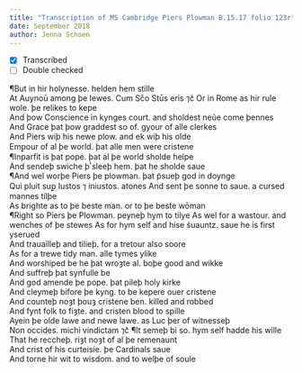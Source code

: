 ```yaml
---
title: "Transcription of MS Cambridge Piers Plowman B.15.17 folio 123r"
date: September 2018
author: Jenna Schoen
---
```

- [x] Transcribed
- [ ] Double checked

¶But in hir holynesse. helden hem stille  
At Auynoū among þe Iewes. Cum Sc̄o Stūs eris ⁊c͛
Or in Rome as hir rule wole. þe relikes to kepe  
And þow Conscience in kynges court. and sholdest neủe come þennes  
And Grace þat þow graddest so of. gyour of alle clerkes  
And Piers wiþ his newe plow. and ek wiþ his olde  
Emꝑour of al þe world. þat alle men were cristene  
¶Inparfit is þat pope. þat al þe world sholde helpe  
And sendeþ swiche þͭ sleeþ hem. þat he sholde saue  
¶And wel worþe Piers þe plowman. þat p̃sueþ god in doynge  
Qui pluit suꝑ Iustos ⁊ iniustos. atones
And sent þe sonne to saue. a cursed mannes tilþe  
As brighte as to þe beste man. or to þe beste wōman  
¶Right so Piers þe Plowman. peyneþ hym to tilye
As wel for a wastour. and wenches of þe stewes
As for hym self and hise s̉uauntz. saue he is first yserued  
And trauailleþ and tilieþ. for a tretour also soore  
As for a trewe tidy man. alle tymes ylike  
And worshiped be he þat wroȝte al. boþe good and wikke  
And suffreþ þat synfulle be  
And god amende þe pope. þat pileþ holy kirke  
And cleymeþ bifore þe kyng. to be kepere ouer cristene  
And counteþ noȝt þouȝ cristene ben. killed and robbed  
And fynt folk to fiȝte. and cristen blood to spille  
Ayein þe olde lawe and newe lawe. as Luc þer of witnesseþ  
Non occides. michi vindictam ⁊c͛
¶It semeþ bi so. hym self hadde his wille  
That he reccheþ. riȝt noȝt of al þe remenaunt  
And crist of his curteisie. þe Cardinals saue  
And torne hir wit to wisdom. and to welþe of soule  
